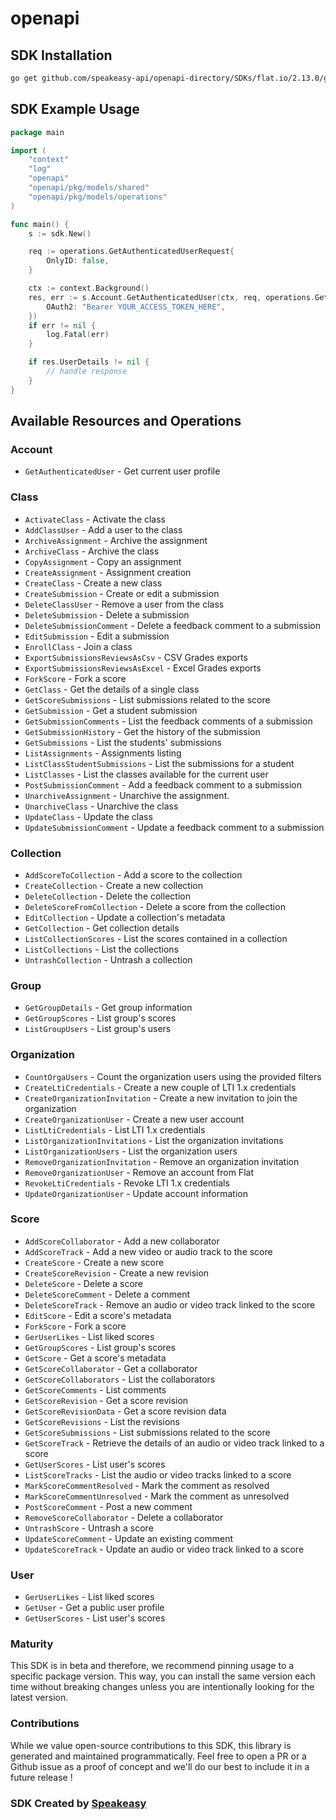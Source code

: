# openapi

<!-- Start SDK Installation -->
## SDK Installation

```bash
go get github.com/speakeasy-api/openapi-directory/SDKs/flat.io/2.13.0/go
```
<!-- End SDK Installation -->

## SDK Example Usage
<!-- Start SDK Example Usage -->
```go
package main

import (
    "context"
    "log"
    "openapi"
    "openapi/pkg/models/shared"
    "openapi/pkg/models/operations"
)

func main() {
    s := sdk.New()

    req := operations.GetAuthenticatedUserRequest{
        OnlyID: false,
    }

    ctx := context.Background()
    res, err := s.Account.GetAuthenticatedUser(ctx, req, operations.GetAuthenticatedUserSecurity{
        OAuth2: "Bearer YOUR_ACCESS_TOKEN_HERE",
    })
    if err != nil {
        log.Fatal(err)
    }

    if res.UserDetails != nil {
        // handle response
    }
}
```
<!-- End SDK Example Usage -->

<!-- Start SDK Available Operations -->
## Available Resources and Operations


### Account

* `GetAuthenticatedUser` - Get current user profile

### Class

* `ActivateClass` - Activate the class
* `AddClassUser` - Add a user to the class
* `ArchiveAssignment` - Archive the assignment
* `ArchiveClass` - Archive the class
* `CopyAssignment` - Copy an assignment
* `CreateAssignment` - Assignment creation
* `CreateClass` - Create a new class
* `CreateSubmission` - Create or edit a submission
* `DeleteClassUser` - Remove a user from the class
* `DeleteSubmission` - Delete a submission
* `DeleteSubmissionComment` - Delete a feedback comment to a submission
* `EditSubmission` - Edit a submission
* `EnrollClass` - Join a class
* `ExportSubmissionsReviewsAsCsv` - CSV Grades exports
* `ExportSubmissionsReviewsAsExcel` - Excel Grades exports
* `ForkScore` - Fork a score
* `GetClass` - Get the details of a single class
* `GetScoreSubmissions` - List submissions related to the score
* `GetSubmission` - Get a student submission
* `GetSubmissionComments` - List the feedback comments of a submission
* `GetSubmissionHistory` - Get the history of the submission
* `GetSubmissions` - List the students' submissions
* `ListAssignments` - Assignments listing
* `ListClassStudentSubmissions` - List the submissions for a student
* `ListClasses` - List the classes available for the current user
* `PostSubmissionComment` - Add a feedback comment to a submission
* `UnarchiveAssignment` - Unarchive the assignment.
* `UnarchiveClass` - Unarchive the class
* `UpdateClass` - Update the class
* `UpdateSubmissionComment` - Update a feedback comment to a submission

### Collection

* `AddScoreToCollection` - Add a score to the collection
* `CreateCollection` - Create a new collection
* `DeleteCollection` - Delete the collection
* `DeleteScoreFromCollection` - Delete a score from the collection
* `EditCollection` - Update a collection's metadata
* `GetCollection` - Get collection details
* `ListCollectionScores` - List the scores contained in a collection
* `ListCollections` - List the collections
* `UntrashCollection` - Untrash a collection

### Group

* `GetGroupDetails` - Get group information
* `GetGroupScores` - List group's scores
* `ListGroupUsers` - List group's users

### Organization

* `CountOrgaUsers` - Count the organization users using the provided filters
* `CreateLtiCredentials` - Create a new couple of LTI 1.x credentials
* `CreateOrganizationInvitation` - Create a new invitation to join the organization
* `CreateOrganizationUser` - Create a new user account
* `ListLtiCredentials` - List LTI 1.x credentials
* `ListOrganizationInvitations` - List the organization invitations
* `ListOrganizationUsers` - List the organization users
* `RemoveOrganizationInvitation` - Remove an organization invitation
* `RemoveOrganizationUser` - Remove an account from Flat
* `RevokeLtiCredentials` - Revoke LTI 1.x credentials
* `UpdateOrganizationUser` - Update account information

### Score

* `AddScoreCollaborator` - Add a new collaborator
* `AddScoreTrack` - Add a new video or audio track to the score
* `CreateScore` - Create a new score
* `CreateScoreRevision` - Create a new revision
* `DeleteScore` - Delete a score
* `DeleteScoreComment` - Delete a comment
* `DeleteScoreTrack` - Remove an audio or video track linked to the score
* `EditScore` - Edit a score's metadata
* `ForkScore` - Fork a score
* `GerUserLikes` - List liked scores
* `GetGroupScores` - List group's scores
* `GetScore` - Get a score's metadata
* `GetScoreCollaborator` - Get a collaborator
* `GetScoreCollaborators` - List the collaborators
* `GetScoreComments` - List comments
* `GetScoreRevision` - Get a score revision
* `GetScoreRevisionData` - Get a score revision data
* `GetScoreRevisions` - List the revisions
* `GetScoreSubmissions` - List submissions related to the score
* `GetScoreTrack` - Retrieve the details of an audio or video track linked to a score
* `GetUserScores` - List user's scores
* `ListScoreTracks` - List the audio or video tracks linked to a score
* `MarkScoreCommentResolved` - Mark the comment as resolved
* `MarkScoreCommentUnresolved` - Mark the comment as unresolved
* `PostScoreComment` - Post a new comment
* `RemoveScoreCollaborator` - Delete a collaborator
* `UntrashScore` - Untrash a score
* `UpdateScoreComment` - Update an existing comment
* `UpdateScoreTrack` - Update an audio or video track linked to a score

### User

* `GerUserLikes` - List liked scores
* `GetUser` - Get a public user profile
* `GetUserScores` - List user's scores
<!-- End SDK Available Operations -->

### Maturity

This SDK is in beta and therefore, we recommend pinning usage to a specific package version.
This way, you can install the same version each time without breaking changes unless you are intentionally
looking for the latest version.

### Contributions

While we value open-source contributions to this SDK, this library is generated and maintained programmatically.
Feel free to open a PR or a Github issue as a proof of concept and we'll do our best to include it in a future release !

### SDK Created by [Speakeasy](https://docs.speakeasyapi.dev/docs/using-speakeasy/client-sdks)
